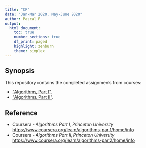 ```yaml
---
title: "CP"
date: "Jan-Mar 2020, May-June 2020"
author: Pascal P
output:
  html_document:
    toc: true
    number_sections: true
    df_print: paged
    highlight: zenburn
    theme: simplex
---
```


## Synopsis
  This repository contains the completed assignments from courses:
  - ["Algorithms, Part I"](https://www.coursera.org/learn/algorithms-part1/home/welcome).
  - ["Algorithms, Part II"](https://www.coursera.org/learn/algorithms-part2/home/welcome).

## Reference
  - Coursera - *Algorithms Part I, Princeton University* https://www.coursera.org/learn/algorithms-part1/home/info
  - Coursera - *Algorithms Part II, Princeton University* https://www.coursera.org/learn/algorithms-part2/home/info
